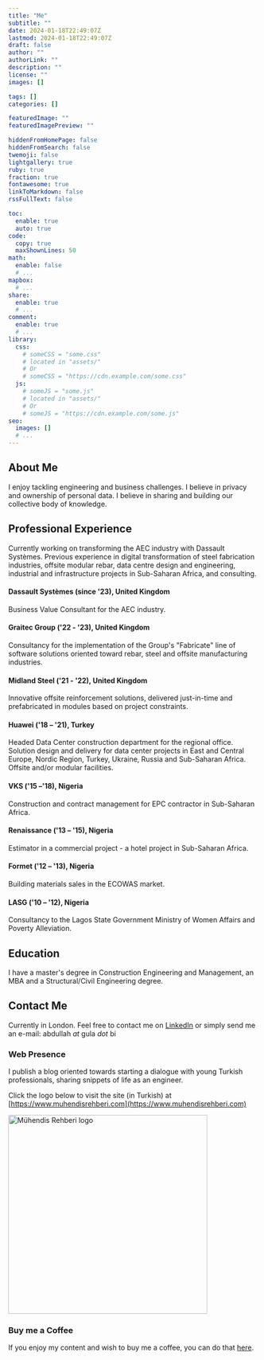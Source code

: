 ```yaml
---
title: "Me"
subtitle: ""
date: 2024-01-18T22:49:07Z
lastmod: 2024-01-18T22:49:07Z
draft: false
author: ""
authorLink: ""
description: ""
license: ""
images: []

tags: []
categories: []

featuredImage: ""
featuredImagePreview: ""

hiddenFromHomePage: false
hiddenFromSearch: false
twemoji: false
lightgallery: true
ruby: true
fraction: true
fontawesome: true
linkToMarkdown: false
rssFullText: false

toc:
  enable: true
  auto: true
code:
  copy: true
  maxShownLines: 50
math:
  enable: false
  # ...
mapbox:
  # ...
share:
  enable: true
  # ...
comment:
  enable: true
  # ...
library:
  css:
    # someCSS = "some.css"
    # located in "assets/"
    # Or
    # someCSS = "https://cdn.example.com/some.css"
  js:
    # someJS = "some.js"
    # located in "assets/"
    # Or
    # someJS = "https://cdn.example.com/some.js"
seo:
  images: []
  # ...
---
```


<!--more-->
## About Me
I enjoy tackling engineering and business challenges. I believe in privacy and ownership of personal data. I believe in sharing and building our collective body of knowledge.

## Professional Experience
Currently working on transforming the AEC industry with Dassault Systèmes. Previous experience in digital transformation of steel fabrication industries, offsite modular rebar, data centre design and engineering, industrial and infrastructure projects in Sub-Saharan Africa, and consulting.

#### Dassault Systèmes (since '23), United Kingdom
Business Value Consultant for the AEC industry.

#### Graitec Group ('22 - '23), United Kingdom
Consultancy for the implementation of the Group's "Fabricate" line of software solutions oriented toward rebar, steel and offsite manufacturing industries.

#### Midland Steel ('21 - '22), United Kingdom
Innovative offsite reinforcement solutions, delivered just-in-time and prefabricated in modules based on project constraints.

#### Huawei ('18 – '21), Turkey
Headed Data Center construction department for the regional office. Solution design and delivery for data center projects in East and Central Europe, Nordic Region, Turkey, Ukraine, Russia and Sub-Saharan Africa. Offsite and/or modular facilities.

#### VKS ('15 –'18), Nigeria
Construction and contract management for EPC contractor in Sub-Saharan Africa.

#### Renaissance ('13 – '15), Nigeria
Estimator in a commercial project - a hotel project in Sub-Saharan Africa.

#### Formet ('12 – '13), Nigeria
Building materials sales in the ECOWAS market.

#### LASG ('10 – '12), Nigeria
Consultancy to the Lagos State Government Ministry of Women Affairs and Poverty Alleviation.

## Education
I have a master's degree in Construction Engineering and Management, an MBA and a Structural/Civil Engineering degree. 

## Contact Me
Currently in London. Feel free to contact me on [LinkedIn](https://www.linkedin.com/in/abdullahgulabi) or simply send me an e-mail: abdullah *at* gula *dot* bi

### Web Presence
I publish a blog oriented towards starting a dialogue with young Turkish professionals, sharing snippets of life as an engineer.

Click the logo below to visit the site (in Turkish) at [https://www.muhendisrehberi.com](https://www.muhendisrehberi.com)

<p align="left"> <a href="https://www.muhendisrehberi.com">
    <img src="https://abdullah.gula.bi/user/pages/01.home/dikey-11.png" alt="Mühendis Rehberi logo" width="400"/> </a>
</p>

### Buy me a Coffee

If you enjoy my content and wish to buy me a coffee, you can do that [here](https://www.buymeacoffee.com/gulabi).